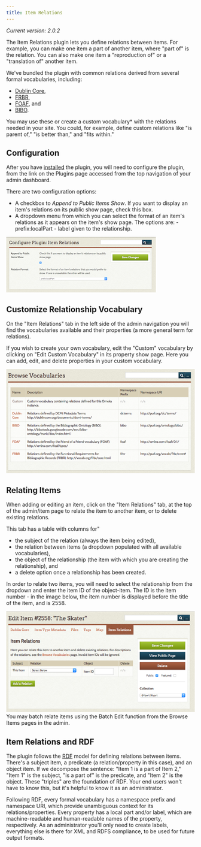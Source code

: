 ```yaml
---
title: Item Relations
---
```

*Current version: 2.0.2*

The Item Relations plugin lets you define relations between items. For example, you can make one item a part of another item, where "part of" is the relation. You can also make one item a "reproduction of" or a "translation of" another item.

We've bundled the plugin with common relations derived from several formal vocabularies, including:
-  [Dublin Core](http://dublincore.org/documents/dcmi-terms/),
- [FRBR](http://vocab.org/frbr/core.html),
- [FOAF](http://xmlns.com/foaf/spec/), and
- [BIBO](http://bibotools.googlecode.com/svn/bibo-ontology/trunk/doc/index.html).

You may use these or create a custom vocabulary* with the relations needed in your site. You could, for example, define custom relations like "is parent of," "is better than," and "fits within."

Configuration 
---------------------------------------------------------------

After you have [installed](../Managing_Plugins_2.md#installing-a-plugin) the plugin, you will need to configure the plugin, from the link on the Plugins page accessed from the top navigation of your admin dashboard.

There are two configuration options:
- A checkbox to *Append to Public Items Show*. If you want to display an item's relations on its public show page, check this box. 
- A dropdown menu from which you can select the format of an item's relations as it appears on the item's show page. The options are: 
      - prefix:localPart
      - label given to the relationship.

![Configuration settigns](../doc_files/plugin_images/itemrelConfig.png)

Customize Relationship Vocabulary
--------------------------------------
On the "Item Relations" tab in the left side of the admin navigation you will find the vocabularies available and their properties (a more general term for relations).

If you wish to create your own vocabulary, edit the "Custom" vocabulary by clicking on "Edit Custom Vocabulary" in its property show page. Here you can add, edit, and delete properties in your custom vocabulary.

![Vocabularies edit page](../doc_files/plugin_images/itemrelVocab.png)

Relating Items
-----------------------------------------------------------
When adding or editing an item, click on the "Item Relations" tab, at the top of the admin/item page to relate the item to another item, or to delete existing relations.

This tab has a table with columns for"
- the subject of the relation (always the item being edited), 
- the relation between items (a dropdown populated with all available vocabularies),
- the object of the relationship (the item with which you are creating the relationship), and 
- a delete option once a relationship has been created.

In order to relate two items, you will need to select the relationship from the dropdown and enter the item ID of the object-item. The ID is the item number - in the image below, the item number is displayed before the title of the item, and is 2558. 

![Item Relations tab on an item](../doc_files/plugin_images/itemrelEdit.png)
You may batch relate items using the Batch Edit function from the Browse Items pages in the admin.

Item Relations and RDF
----------------------------------------------------------------
The plugin follows the [RDF](http://en.wikipedia.org/wiki/Resource_Description_Framework) model for defining relations between items. There's a subject item, a predicate (a relation/property in this case), and an object item. If we decompose the sentence: "Item 1 is a part of Item 2," "Item 1" is the subject, "is a part of" is the predicate, and "Item 2" is the object. These "triples" are the foundation of RDF. Your end users won't have to know this, but it's helpful to know it as an administrator.

Following RDF, every formal vocabulary has a namespace prefix and namespace URI, which provide unambiguous context for its relations/properties. Every property has a local part and/or label, which are machine-readable and human-readable names of the property, respectively. As an administrator you'll only need to create labels, everything else is there for XML and RDFS compliance, to be used for future output formats.

